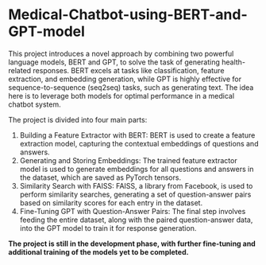 # Medical-Chatbot-using-BERT-and-GPT-model

This project introduces a novel approach by combining two powerful language models, BERT and GPT, to solve the task of generating health-related responses. BERT excels at tasks like classification, feature extraction, and embedding generation, while GPT is highly effective for sequence-to-sequence (seq2seq) tasks, such as generating text. The idea here is to leverage both models for optimal performance in a medical chatbot system.

The project is divided into four main parts:
  1) Building a Feature Extractor with BERT: BERT is used to create a feature extraction model, capturing the contextual embeddings of questions and answers.
  2) Generating and Storing Embeddings: The trained feature extractor model is used to generate embeddings for all questions and answers in the dataset, which are saved as PyTorch tensors.
  3) Similarity Search with FAISS: FAISS, a library from Facebook, is used to perform similarity searches, generating a set of question-answer pairs based on similarity scores for each entry in the dataset.
  4) Fine-Tuning GPT with Question-Answer Pairs: The final step involves feeding the entire dataset, along with the paired question-answer data, into the GPT model to train it for response generation.

**The project is still in the development phase, with further fine-tuning and additional training of the models yet to be completed.**
